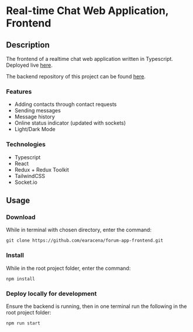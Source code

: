# Real-time Chat Web Application, Frontend

## Description
The frontend of a realtime chat web application written in Typescript. Deployed live [here](https://realtime-chat-frontend.onrender.com/).

The backend repository of this project can be found [here](https://github.com/earacena/forum-app-backend).

### Features
  * Adding contacts through contact requests
  * Sending messages
  * Message history
  * Online status indicator (updated with sockets)
  * Light/Dark Mode

### Technologies
  * Typescript
  * React
  * Redux + Redux Toolkit
  * TailwindCSS
  * Socket.io

## Usage
### Download
While in terminal with chosen directory, enter the command:
```
git clone https://github.com/earacena/forum-app-frontend.git
```

### Install
While in the root project folder, enter the command:
```
npm install
```

### Deploy locally for development
Ensure the backend is running, then in one terminal run the following in the root project folder:
```
npm run start
```